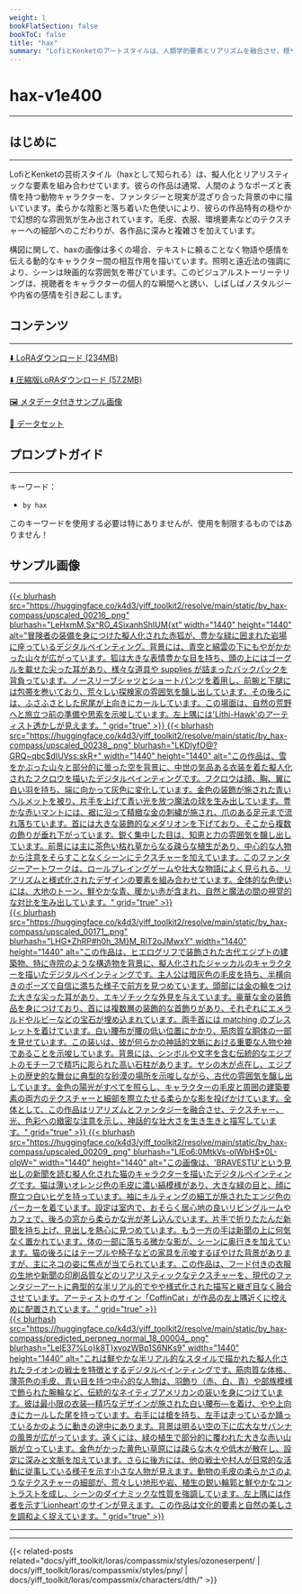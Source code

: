 ```yaml
---
weight: 1
bookFlatSection: false
bookToC: false
title: "hax"
summary: "LofiとKenketのアートスタイルは、人類学的要素とリアリズムを融合させ、穏やかで映画的なシーンの中で詳細な動物キャラクターを特徴とし、柔らかな陰影、落ち着いた色使い、そしてダイナミックな構図を通じて感情とナラティブを表現します。"
---
```


<!--markdownlint-disable MD025 MD033 -->

# hax-v1e400

---

## はじめに

---

LofiとKenketの芸術スタイル（haxとして知られる）は、擬人化とリアリスティックな要素を組み合わせています。彼らの作品は通常、人間のようなポーズと表情を持つ動物キャラクターを、ファンタジーと現実が混ざり合った背景の中に描いています。柔らかな陰影と落ち着いた色使いにより、彼らの作品特有の穏やかで幻想的な雰囲気が生み出されています。毛皮、衣服、環境要素などのテクスチャーへの細部へのこだわりが、各作品に深みと複雑さを加えています。

構図に関して、haxの画像は多くの場合、テキストに頼ることなく物語や感情を伝える動的なキャラクター間の相互作用を描いています。照明と遠近法の強調により、シーンは映画的な雰囲気を帯びています。このビジュアルストーリーテリングは、視聴者をキャラクターの個人的な瞬間へと誘い、しばしばノスタルジーや内省の感情を引き起こします。

## コンテンツ

---

[⬇️ LoRAダウンロード (234MB)](https://huggingface.co/k4d3/yiff_toolkit2/resolve/main/compass_loras/by_hax-v1e400/by_hax-v1e400.safetensors)

[⬇️ 圧縮版LoRAダウンロード (57.2MB)](https://huggingface.co/k4d3/yiff_toolkit2/resolve/main/compass_loras/by_hax-v1e400/by_hax-v1e400_frockpt1_th-3.55.safetensors)

[🖼️ メタデータ付きサンプル画像](https://huggingface.co/k4d3/yiff_toolkit2/tree/main/static/by_hax-compass)

[📐 データセット](https://huggingface.co/datasets/k4d3/by_hax)

## プロンプトガイド

---

キーワード：

- `by hax`

このキーワードを使用する必要は特にありませんが、使用を制限するものではありません！

## サンプル画像

---

<div class="image-grid">
  <div class="image-grid-container">
    <a href="https://huggingface.co/k4d3/yiff_toolkit2/resolve/main/static/by_hax-compass/upscaled_00216_.png">
      {{< blurhash
        src="https://huggingface.co/k4d3/yiff_toolkit2/resolve/main/static/by_hax-compass/upscaled_00216_.png"
        blurhash="LeHxmM.Sx^RO_4SixanhShIUM{xt"
        width="1440"
        height="1440"
        alt="冒険者の装備を身につけた擬人化された赤狐が、豊かな緑に囲まれた岩場に座っているデジタルペインティング。背景には、青空と綿雲の下にもやがかかった山々が広がっています。狐は大きな表情豊かな目を持ち、頭の上にはゴーグルを載せた尖った耳があり、様々な道具や supplies が詰まったバックパックを背負っています。ノースリーブシャツとショートパンツを着用し、前腕と下腿には包帯を巻いており、荒々しい探検家の雰囲気を醸し出しています。その後ろには、ふさふさとした尻尾が上向きにカールしています。この場面は、自然の荒野へと旅立つ前の準備や思索を示唆しています。左上隅には'Lithi-Hawk'のアーティスト透かしが見えます。"
        grid="true"
      >}}
    </a>
    <a href="https://huggingface.co/k4d3/yiff_toolkit2/resolve/main/static/by_hax-compass/upscaled_00238_.png">
      {{< blurhash
        src="https://huggingface.co/k4d3/yiff_toolkit2/resolve/main/static/by_hax-compass/upscaled_00238_.png"
        blurhash="LKDlyfO@?GRQ~qbc$dIUVss:skR+"
        width="1440"
        height="1440"
        alt="この作品は、雪をかぶった山々と部分的に曇った空を背景に、中世の気品ある衣装を着た擬人化されたフクロウを描いたデジタルペインティングです。フクロウは顔、胸、翼に白い羽を持ち、端に向かって灰色に変化しています。金色の装飾が施された青いヘルメットを被り、片手を上げて青い光を放つ魔法の球を生み出しています。豊かな赤いマントには、裾に沿って精緻な金の刺繍が施され、爪のある足元まで流れ落ちています。首には大きな装飾的なメダリオンを下げており、そこから複数の飾りが垂れ下がっています。鋭く集中した目は、知恵と力の雰囲気を醸し出しています。前景には主に茶色い枯れ草からなる疎らな植生があり、中心的な人物から注意をそらすことなくシーンにテクスチャーを加えています。このファンタジーアートワークは、ロールプレイングゲームや壮大な物語によく見られる、リアリズムと様式化されたデザインの要素を組み合わせています。全体的な色使いには、大地のトーン、鮮やかな青、暖かい赤が含まれ、自然と魔法の間の視覚的な対比を生み出しています。"
        grid="true"
      >}}
    </a>
  </div>
</div>

<div class="image-grid">
  <div class="image-grid-container">
    <a href="https://huggingface.co/k4d3/yiff_toolkit2/resolve/main/static/by_hax-compass/upscaled_00171_.png">
      {{< blurhash
        src="https://huggingface.co/k4d3/yiff_toolkit2/resolve/main/static/by_hax-compass/upscaled_00171_.png"
        blurhash="LHG*ZhRP#h0h_3M}M_RiT2oJMwxY"
        width="1440"
        height="1440"
        alt="この作品は、ヒエログリフで装飾された古代エジプトの建築物、特に寺院のような構造物を背景に、擬人化されたジャッカルのキャラクターを描いたデジタルペインティングです。主人公は暗灰色の毛皮を持ち、半横向きのポーズで自信に満ちた様子で前方を見つめています。頭部には金の輪をつけた大きな尖った耳があり、エキゾチックな外見を与えています。豪華な金の装飾品を身につけており、首には複数層の装飾的な首飾りがあり、それぞれにエメラルドやルビーなどの宝石が埋め込まれています。両手首には matching のブレスレットを着けています。白い腰布が腰の低い位置にかかり、筋肉質な胴体の一部を見せています。この装いは、彼が何らかの神話的文脈における重要な人物や神であることを示唆しています。背景には、シンボルや文字を含む伝統的なエジプトのモチーフで精巧に彫られた高い石柱があります。ヤシの木が点在し、エジプトの歴史的な舞台に典型的な砂漠の場所を示唆しながら、古代の雰囲気を醸し出しています。金色の陽光がすべてを照らし、キャラクターの毛皮と周囲の建築要素の両方のテクスチャーと細部を際立たせる柔らかな影を投げかけています。全体として、この作品はリアリズムとファンタジーを融合させ、テクスチャー、光、色彩への緻密な注意を示し、神話的な壮大さを生き生きと描写しています。"
        grid="true"
      >}}
    </a>
    <a href="https://huggingface.co/k4d3/yiff_toolkit2/resolve/main/static/by_hax-compass/upscaled_00209_.png">
      {{< blurhash
        src="https://huggingface.co/k4d3/yiff_toolkit2/resolve/main/static/by_hax-compass/upscaled_00209_.png"
        blurhash="LIEo6:0MtkVs-oIWbH$*0L-oIpW="
        width="1440"
        height="1440"
        alt="この画像は、'BRAVESTU'という見出しの新聞を読む擬人化された猫のキャラクターを描いたデジタルペインティングです。猫は薄いオレンジ色の毛皮に濃い縞模様があり、大きな緑の目と、顔に際立つ白いヒゲを持っています。袖にキルティングの細工が施されたエンジ色のパーカーを着ています。設定は室内で、おそらく居心地の良いリビングルームやカフェで、後ろの窓から柔らかな光が差し込んでいます。片手で折りたたんだ新聞を持ち上げ、見出しを熱心に見つめています。もう一方の手は新聞の上に何気なく置かれています。体の一部に落ちる微かな影が、シーンに奥行きを加えています。猫の後ろにはテーブルや椅子などの家具を示唆するぼやけた背景がありますが、主にネコの姿に焦点が当てられています。この作品は、フード付きの衣服の生地や新聞の印刷品質などのリアリスティックなテクスチャーを、現代のファンタジーアートに典型的な半リアル的でやや様式化された描写と継ぎ目なく融合させています。アーティストのサイン「CoffinCat」が作品の左上隅近くに控えめに配置されています。"
        grid="true"
      >}}
    </a>
  </div>
</div>

<div class="image-grid">
  <div class="image-grid-container">
    <a href="https://huggingface.co/k4d3/yiff_toolkit2/resolve/main/static/by_hax-compass/predicted_perpneg_normal_18_00004_.png">
      {{< blurhash
        src="https://huggingface.co/k4d3/yiff_toolkit2/resolve/main/static/by_hax-compass/predicted_perpneg_normal_18_00004_.png"
        blurhash="LeIE37%Lo}k8T}xvozWBp1S6NKs9"
        width="1440"
        height="1440"
        alt="これは鮮やかな半リアル的なスタイルで描かれた擬人化されたライオンの戦士を特徴とするデジタルペインティングです。筋肉質な体格、薄茶色の毛皮、青い目を持つ中心的な人物は、羽飾り（赤、白、青）や部族模様で飾られた腕輪など、伝統的なネイティブアメリカンの装いを身につけています。彼は最小限の衣装—精巧なデザインが施された白い腰布—を着け、やや上向きにカールした尾を持っています。右手には槍を持ち、左手は走っているか踊っているかのように動きの途中にあります。背景は明るい空の下に広大なサバンナの風景が広がっています。遠くには、緑の植生で部分的に覆われた大きな赤い山脈が立っています。金色がかった黄色い草原には疎らな木々や低木が散在し、設定に深みと文脈を加えています。さらに後方には、他の戦士や村人が日常的な活動に従事している様子を示す小さな人物が見えます。動物の毛皮の柔らかさのようなテクスチャーの細部が、荒々しい地形や岩、植生の鋭い輪郭と鮮やかなコントラストを成し、シーンのダイナミックな性質を強調しています。左上隅には作者を示す'Lionheart'のサインが見えます。この作品は文化的要素と自然の美しさを調和よく捉えています。"
        grid="true"
      >}}
    </a>
  </div>
</div>

---

---

{{< related-posts related="docs/yiff_toolkit/loras/compassmix/styles/ozoneserpent/ | docs/yiff_toolkit/loras/compassmix/styles/pny/ | docs/yiff_toolkit/loras/compassmix/characters/dth/" >}}
